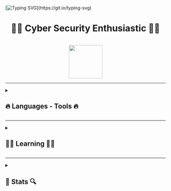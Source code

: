 <!-- <p align="right"> <img src="https://komarev.com/ghpvc/?username=a-krkc&label=Profile%20views&color=0e75b6&style=flat" alt="a-krkc" /> </p> -->

[![Typing SVG](https://readme-typing-svg.demolab.com?font=Fira+Code&weight=500&size=30&pause=1000&center=true&vCenter=true&width=1000&lines=Hi+There!+👋🏼;+Welcome+To+My+Playground!)](https://git.io/typing-svg)

<h1 align="center"> 👨‍💻 Cyber Security Enthusiastic 👨‍💻 </h1>
<br>
<div align="center"> 
     <a href="https://linkedin.com/in/abdullatifkurkcu" target="_blank"><img  width=105 src="https://img.shields.io/badge/-LinkedIn-%230077B5?style=for-the-badge&logo=linkedin&logoColor=white" target="_blank"></a>
</div>

<hr>

<details>
<summary><h2> 🔥 Languages - Tools 🔥 </h2></summary>

  <p><img src="https://skillicons.dev/icons?i=html,css,javascript,pug,sass,vite,vscode,python,linux,bash,vim,git,github" width=525/>
  <img src="https://user-images.githubusercontent.com/25181517/121401671-49102800-c959-11eb-9f6f-74d49a5e1774.png" width=50/></p>
  <p><img alt="Linux" src="https://img.shields.io/badge/Linux-1793D1?style=flat&logo=linux&logoColor=white" width="70" />
  <img alt="Arch Linux" src="https://img.shields.io/badge/Arch_Linux-1793D1?style=flat&logo=arch-linux&logoColor=white" width="105" />
  <img alt="Kali" src="https://img.shields.io/badge/Kali_Linux-1793D1?style=flat&logo=kali-linux&logoColor=white" width="96"/></p>
</details>

<hr>

<details>
<summary><h2> 🕵‍♀️ Learning 🕵‍♀️ </h2></summary>
<br>
<p>
  <a href="https://skillicons.dev"><img src="https://skillicons.dev/icons?i=nodejs" width=55 /></a>
</p>
</details>

<hr>

<details>
  <summary><h2> 🔎 Stats 🔍 </h2></summary>
  <br>
  <div align=center>
  <p><img width=370 align="left" src="https://github-readme-stats.vercel.app/api/top-langs?username=a-krkc&title_color=61dafb&text_color=ffffff&icon_color=61dafb&bg_color=20232a&langs_count=8&layout=compact&locale=en&border_color=61dafb&border_radius=10" /></p>
  
  <p><img align="left" width=410 src="https://github-readme-stats.vercel.app/api?username=a-krkc&show_icons=true&locale=en&theme=react&border_color=61dafb&border_radius=10" /></p>
  </div>
</details>
